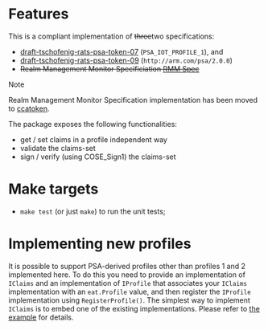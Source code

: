 # Features

This is a compliant implementation of ~~three~~two specifications:

* [draft-tschofenig-rats-psa-token-07](https://datatracker.ietf.org/doc/html/draft-tschofenig-rats-psa-token-07) (`PSA_IOT_PROFILE_1`), and 
* [draft-tschofenig-rats-psa-token-09](https://datatracker.ietf.org/doc/html/draft-tschofenig-rats-psa-token-09) (`http://arm.com/psa/2.0.0`)
* ~~Realm Management Monitor Specificiation [RMM Spec](https://developer.arm.com/documentation/den0137/latest)~~

> [!Note]
> Realm Management Monitor Specification implementation has been moved to
> [ccatoken](https://github.com/veraison/ccatoken).

The package exposes the following functionalities:

* get / set claims in a profile independent way
* validate the claims-set
* sign / verify (using COSE_Sign1) the claims-set

# Make targets

* `make test` (or just `make`) to run the unit tests;

# Implementing new profiles

It is possible to support PSA-derived profiles other than profiles 1 and 2
implemented here. To do this you need to provide an implementation of `IClaims`
and an implementation of `IProfile` that associates your `IClaims`
implementation with an `eat.Profile` value, and then register the `IProfile`
implementation using `RegisterProfile()`. The simplest way to implement
`IClaims` is to embed one of the existing implementations. Please refer to [the
example](example_extensions_test.go) for details.
